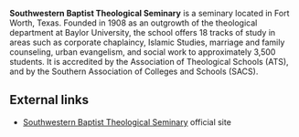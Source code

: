**Southwestern Baptist Theological Seminary** is a seminary located
in Fort Worth, Texas. Founded in 1908 as an outgrowth of the
theological department at Baylor University, the school offers 18
tracks of study in areas such as corporate chaplaincy, Islamic
Studies, marriage and family counseling, urban evangelism, and
social work to approximately 3,500 students. It is accredited by
the Association of Theological Schools (ATS), and by the Southern
Association of Colleges and Schools (SACS).


## External links

-   [Southwestern Baptist Theological Seminary](http://www.swbts.edu/)
    official site




